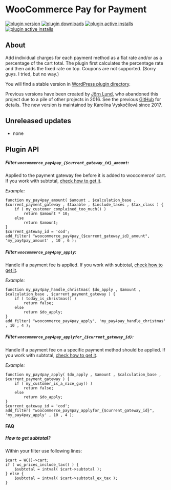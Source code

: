WooCommerce Pay for Payment
===========================

[![plugin version](https://img.shields.io/wordpress/plugin/v/woocommerce-pay-for-payment.svg)](https://wordpress.org/plugins/woocommerce-pay-for-payment)
[![plugin downloads](https://img.shields.io/wordpress/plugin/dt/woocommerce-pay-for-payment.svg)](https://wordpress.org/plugins/woocommerce-pay-for-payment/stats/)
[![plugin active installs](https://img.shields.io/wordpress/plugin/installs/woocommerce-pay-for-payment.svg)](https://wordpress.org/plugins/woocommerce-pay-for-payment/stats/)
[![plugin active installs](https://img.shields.io/wordpress/plugin/rating/woocommerce-pay-for-payment.svg)](https://wordpress.org/plugins/woocommerce-pay-for-payment/stats/)

About
-----
Add individual charges for each payment method as a flat rate and/or as a percentage of the cart total.
The plugin first calculates the percentage rate and then adds the fixed rate on top.
Coupons are not supported. (Sorry guys. I tried, but no way.)

You will find a stable version in [WordPress plugin directory](http://wordpress.org/plugins/woocommerce-pay-for-payment/).

Previous versions have been created by [Jörn Lund](https://github.com/mcguffin), who abandoned this project due to a pile of other projects in 2016. See the previous [GitHub](https://github.com/vyskoczilova/woocommerce-payforpayment-old) for details. The new version is maintained by Karolína Vyskočilová since 2017.

Unreleased updates
------------------
* none

Plugin API
----------

##### Filter `woocommerce_pay4pay_{$current_gateway_id}_amount`: #####
Applied to the payment gateway fee before it is added to woocomerce' cart. If you work with subtotal, [check how to get it](https://github.com/vyskoczilova/woocommerce-payforpayment#how-to-get-subtotal).

*Example:*

	function my_pay4pay_amount( $amount , $calculation_base , $current_payment_gateway , $taxable , $include_taxes , $tax_class ) {
		if ( my_customer_complained_too_much() )
			return $amount * 10;
		else
			return $amount;
	}
	$current_gateway_id = 'cod';
	add_filter( "woocommerce_pay4pay_{$current_gateway_id}_amount", 'my_pay4pay_amount' , 10 , 6 );


##### Filter `woocommerce_pay4pay_apply`: #####
Handle if a payment fee is applied. If you work with subtotal, [check how to get it](https://github.com/vyskoczilova/woocommerce-payforpayment#how-to-get-subtotal).

*Example:*

	function my_pay4pay_handle_christmas( $do_apply , $amount , $calculation_base , $current_payment_gateway ) {
		if ( today_is_christmas() )
			return false;
		else
			return $do_apply;
	}
	add_filter( "woocommerce_pay4pay_apply", 'my_pay4pay_handle_christmas' , 10 , 4 );



##### Filter `woocommerce_pay4pay_applyfor_{$current_gateway_id}`: #####
Handle if a payment fee on a specific payment method should be applied. If you work with subtotal, [check how to get it](https://github.com/vyskoczilova/woocommerce-payforpayment#how-to-get-subtotal).

*Example:*

	function my_pay4pay_apply( $do_apply , $amount , $calculation_base , $current_payment_gateway ) {
		if ( my_customer_is_a_nice_guy() )
			return false;
		else
			return $do_apply;
	}
	$current_gateway_id = 'cod';
	add_filter( "woocommerce_pay4pay_applyfor_{$current_gateway_id}", 'my_pay4pay_apply' , 10 , 4 );

#### FAQ ####

##### How to get subtotal? #####
Within your filter use following lines:

	$cart = WC()->cart;
	if ( wc_prices_include_tax() ) {
		$subtotal = intval( $cart->subtotal );
	} else {
		$subtotal = intval( $cart->subtotal_ex_tax );
	}
